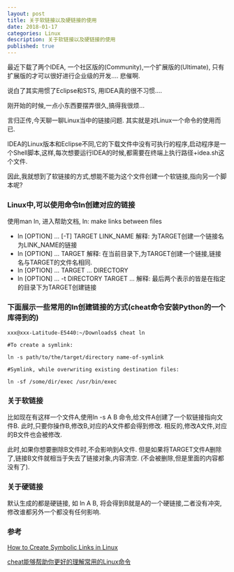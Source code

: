 ```yaml
---
layout: post
title: 关于软链接以及硬链接的使用
date: 2018-01-17
categories: Linux
description: 关于软链接以及硬链接的使用
published: true
---
```


最近下载了两个IDEA, 一个社区版的(Community),一个扩展版的(Ultimate), 只有扩展版的才可以很好进行企业级的开发.... 悲催啊.

说白了其实用惯了Eclipse和STS, 用IDEA真的很不习惯....

刚开始的时候,一点小东西要摆弄很久,搞得我很烦...

言归正传,今天聊一聊Linux当中的链接问题. 其实就是对Linux一个命令的使用而已.

IDEA的Linux版本和Eclipse不同,它的下载文件中没有可执行的程序,启动程序是一个Shell脚本,这样,每次想要运行IDEA的时候,都需要在终端上执行路径+idea.sh这个文件.

因此,我就想到了软链接的方式,想能不能为这个文件创建一个软链接,指向另一个脚本呢?

### Linux中,可以使用命令ln创建对应的链接

使用man ln, 进入帮助文档, ln: make links between files

- ln [OPTION] ... [-T] TARGET  LINK_NAME
解释: 为TARGET创建一个链接名为LINK_NAME的链接
- ln [OPTION] ... TARGET
解释: 在当前目录下,为TARGET创建一个链接,链接名与TARGET的文件名相同.
- ln [OPTION] ... TARGET ... DIRECTORY
- ln [OPTION] ... -t DIRECTORY TARGET ...
解释: 最后两个表示的皆是在指定的目录下为TARGET创建链接

### 下面展示一些常用的ln创建链接的方式(cheat命令安装Python的一个库得到的)

    xxx@xxx-Latitude-E5440:~/Downloads$ cheat ln

    #To create a symlink:
    
    ln -s path/to/the/target/directory name-of-symlink
    
    #Symlink, while overwriting existing destination files:
    
    ln -sf /some/dir/exec /usr/bin/exec

### 关于软链接

比如现在有这样一个文件A,使用ln -s A B 命令,给文件A创建了一个软链接指向文件B.
此时,只要你操作B,修改B,对应的A文件都会得到修改. 相反的,修改A文件,对应的B文件也会被修改.

此时,如果你想要删除B文件时,不会影响到A文件. 但是如果将TARGET文件A删除了,链接B文件就相当于失去了链接对象,内容清空. (不会被删除,但是里面的内容都没有了).

### 关于硬链接

默认生成的都是硬链接, 如 ln A B, 将会得到B就是A的一个硬链接,二者没有冲突,修改谁都另外一个都没有任何影响.

### 参考

<a href="https://www.tecmint.com/create-hard-and-symbolic-links-in-linux/">How to Create Symbolic Links in Linux</a>

<a href="https://github.com/chrisallenlane/cheat">cheat能够帮助你更好的理解常用的Linux命令</a>

